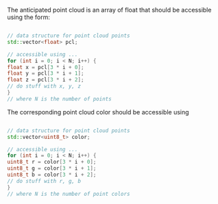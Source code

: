 The anticipated point cloud is an array of float that should be accessible using
the form:

```cpp

// data structure for point cloud points
std::vector<float> pcl;

// accessible using ...
for (int i = 0; i < N; i++) {
float x = pcl[3 * i + 0];
float y = pcl[3 * i + 1];
float z = pcl[3 * i + 2];
// do stuff with x, y, z
}
// where N is the number of points
```

The corresponding point cloud color should be accessible using

```cpp

// data structure for point cloud points
std::vector<uint8_t> color;

// accessible using ...
for (int i = 0; i < N; i++) {
uint8_t r = color[3 * i + 0];
uint8_t g = color[3 * i + 1];
uint8_t b = color[3 * i + 2];
// do stuff with r, g, b
}
// where N is the number of point colors
```
